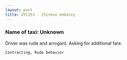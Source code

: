 ```yaml
---
layout: post
title: UYC353 - Chinese embassy
---
```


### Name of taxi: Unknown

Driver was rude and arrogant. Asking for additional fare.

```Contracting, Rude behavior```
